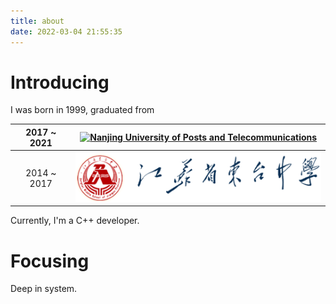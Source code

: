 ```yaml
---
title: about
date: 2022-03-04 21:55:35
---
```


# Introducing

I was born in 1999, graduated from

| 2017 ~ 2021 | [<img title="" src="http://www.njupt.edu.cn/_upload/tpl/00/2c/44/template44/images/logo.png" alt="Nanjing University of Posts and Telecommunications" data-align="center">](http://www.njupt.edu.cn/) |
|:-----------:|:-----------------------------------------------------------------------------------------------------------------------------------------------------------------------------------------------------:|
| 2014 ~ 2017 |                                                          [<img title="" src="./logo.png" alt="SDZ" data-align="center">](http://www.sdz.cn/)                                                          |

Currently, I'm a C++ developer.

# Focusing

Deep in system.

